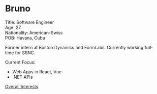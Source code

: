# Bruno 
Title: Software Engineer\
Age: 27\
Nationality: American-Swiss\
POB: Havana, Cuba

Former intern at Boston Dynamics and FormLabs. Currently working full-time for SSNC.

Current Focus:
- Web Apps in React, Vue
- .NET APIs

[Overall Interests](/interests.md)

